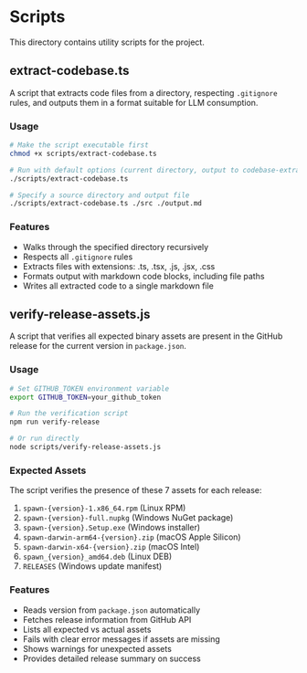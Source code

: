 # Scripts

This directory contains utility scripts for the project.

## extract-codebase.ts

A script that extracts code files from a directory, respecting `.gitignore` rules, and outputs them in a format suitable for LLM consumption.

### Usage

```bash
# Make the script executable first
chmod +x scripts/extract-codebase.ts

# Run with default options (current directory, output to codebase-extract.md)
./scripts/extract-codebase.ts

# Specify a source directory and output file
./scripts/extract-codebase.ts ./src ./output.md
```

### Features

- Walks through the specified directory recursively
- Respects all `.gitignore` rules
- Extracts files with extensions: .ts, .tsx, .js, .jsx, .css
- Formats output with markdown code blocks, including file paths
- Writes all extracted code to a single markdown file

## verify-release-assets.js

A script that verifies all expected binary assets are present in the GitHub release for the current version in `package.json`.

### Usage

```bash
# Set GITHUB_TOKEN environment variable
export GITHUB_TOKEN=your_github_token

# Run the verification script
npm run verify-release

# Or run directly
node scripts/verify-release-assets.js
```

### Expected Assets

The script verifies the presence of these 7 assets for each release:

1. `spawn-{version}-1.x86_64.rpm` (Linux RPM)
2. `spawn-{version}-full.nupkg` (Windows NuGet package)
3. `spawn-{version}.Setup.exe` (Windows installer)
4. `spawn-darwin-arm64-{version}.zip` (macOS Apple Silicon)
5. `spawn-darwin-x64-{version}.zip` (macOS Intel)
6. `spawn_{version}_amd64.deb` (Linux DEB)
7. `RELEASES` (Windows update manifest)

### Features

- Reads version from `package.json` automatically
- Fetches release information from GitHub API
- Lists all expected vs actual assets
- Fails with clear error messages if assets are missing
- Shows warnings for unexpected assets
- Provides detailed release summary on success
